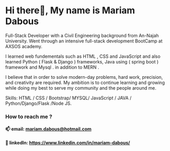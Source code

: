 # Hi there👋, My name is Mariam Dabous

Full-Stack Developer with a Civil Engineering background from An-Najah University. Went through an intensive full-stack development BootCamp at AXSOS academy. 

I learned web fundementals such as HTML , CSS and JavaScript and also learned Python ( Flask & Django ) frameworks, Java using ( spring boot ) framework and Mysql . in addition to MERN .

I believe that in order to solve modern-day problems, hard work, precision, and creativity are required. My ambition is to continue learning and growing while doing my best to serve my community and the people around me.

Skills: HTML / CSS / Bootstrap/ MYSQL/ JavaScript / JAVA / Python/Django/Flask /Node JS.

### How to reach me ?
#### 📫 email: mariam.dabous@hotmail.com
#### 🌱 linkedIn: https://www.linkedin.com/in/mariam-dabous/




